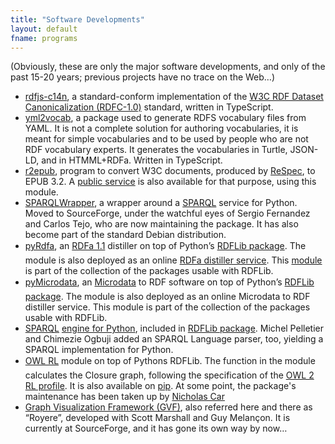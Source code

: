 ```yaml
---
title: "Software Developments"
layout: default
fname: programs
---
```


(Obviously, these are only the major software developments, and only of the past 15-20 years; previous projects have no trace on the Web…)

* [rdfjs-c14n](https://github.com/iherman/rdfjs-c14n), a standard-conform implementation of the [W3C RDF Dataset Canonicalization (RDFC-1.0)](https://www.w3.org/TR/rdf-canon/) standard, written in TypeScript.
* [yml2vocab](https://github.com/w3c/yml2vocab), a package used to generate RDFS vocabulary files from YAML. It is not a complete solution for authoring vocabularies, it is meant for simple vocabularies and to be used by people who are not RDF vocabulary experts. It generates the vocabularies in Turtle, JSON-LD, and in HTMML+RDFa. Written in TypeScript.
* [r2epub](https://github.com/iherman/r2epub/), program to convert W3C documents, produced by [ReSpec](https://github.com/w3c/respec), to EPUB 3.2. A [public service](https://iherman.github.io/r2epub/convert.html) is also available for that purpose, using this module.
* [SPARQLWrapper](http://sparql-wrapper.sourceforge.net/), a wrapper around a [SPARQL](http://www.w3.org/TR/rdf-sparql-query/) service for Python. Moved to SourceForge, under the watchful eyes of Sergio Fernandez and Carlos Tejo, who are now maintaining the package. It has also become part of the standard Debian distribution.
* [pyRdfa](https://github.com/RDFLib/pyrdfa3), an [RDFa 1.1](http://www.w3.org/TR/rdfa-primer/) distiller on top of Python’s [RDFLib package](http://rdflib.net/). The module is also deployed as an online [RDFa distiller service](http://www.w3.org/2012/pyRdfa/). This [module](https://pypi.org/project/pyRdfa3/) is part of the collection of the packages usable with RDFLib.
* [pyMicrodata](https://github.com/RDFLib/pymicrodata), an [Microdata](http://www.w3.org/TR/2012/NOTE-microdata-rdf-20120308/) to RDF software on top of Python’s [RDFLib package](http://rdflib.net/). The module is also deployed as an online Microdata to RDF distiller service. This module is part of the collection of the packages usable with RDFLib.
* [SPARQL](http://www.w3.org/TR/rdf-sparql-query/) [engine for Python](http://dev.w3.org/cvsweb/%7Echeckout%7E/2004/PythonLib-IH/Doc/sparqlDesc.html), included in [RDFLib package](http://rdflib.net/). Michel Pelletier and Chimezie Ogbuji added an SPARQL Language parser, too, yielding a SPARQL implementation for Python.
* [OWL RL](https://github.com/RDFLib/OWL-RL) module on top of Pythons RDFLib. The function in the module calculates the Closure graph, following the specification of the [OWL 2 RL profile](http://www.w3.org/TR/owl2-profiles/#Reasoning_in_OWL_2_RL_and_RDF_Graphs_using_Rules). It is also available on [pip](https://pypi.org/project/owlrl/). At some point, the package's maintenance has been taken up by [Nicholas Car](https://github.com/nicholascar)
* [Graph Visualization Framework (GVF)](http://gvf.sourceforge.net/), also referred here and there as “Royere”, developed with Scott Marshall and Guy Melançon. It is currently at SourceForge, and it has gone its own way by now…
